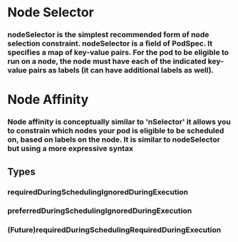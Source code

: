 # Node Selector
### nodeSelector is the simplest recommended form of node selection constraint. nodeSelector is a field of PodSpec. It specifies a map of key-value pairs. For the pod to be eligible to run on a node, the node must have each of the indicated key-value pairs as labels (it can have additional labels as well).

# Node Affinity
### Node affinity is conceptually similar to \'nSelector\' it allows you to constrain which nodes your pod is eligible to be scheduled on, based on labels on the node. It is similar to nodeSelector but using a more expressive syntax

## Types
### requiredDuringSchedulingIgnoredDuringExecution
### preferredDuringSchedulingIgnoredDuringExecution
### (Future)requiredDuringSchedulingRequiredDuringExecution

